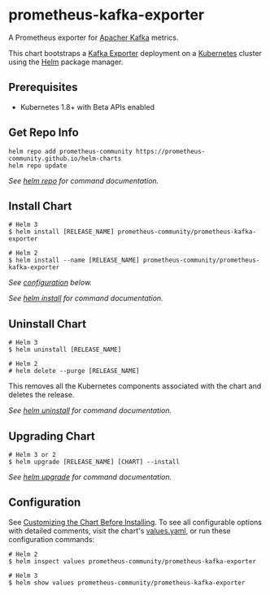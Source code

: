 # prometheus-kafka-exporter

A Prometheus exporter for [Apacher Kafka](https://kafka.apache.org/) metrics.

This chart bootstraps a [Kafka Exporter](https://github.com/danielqsj/kafka_exporter) deployment on a [Kubernetes](http://kubernetes.io) cluster using the [Helm](https://helm.sh) package manager.


## Prerequisites

- Kubernetes 1.8+ with Beta APIs enabled

## Get Repo Info

```console
helm repo add prometheus-community https://prometheus-community.github.io/helm-charts
helm repo update
```

_See [helm repo](https://helm.sh/docs/helm/helm_repo/) for command documentation._


## Install Chart

```console
# Helm 3
$ helm install [RELEASE_NAME] prometheus-community/prometheus-kafka-exporter

# Helm 2
$ helm install --name [RELEASE_NAME] prometheus-community/prometheus-kafka-exporter
```

_See [configuration](#configuration) below._

_See [helm install](https://helm.sh/docs/helm/helm_install/) for command documentation._

## Uninstall Chart

```console
# Helm 3
$ helm uninstall [RELEASE_NAME]

# Helm 2
# helm delete --purge [RELEASE_NAME]
```

This removes all the Kubernetes components associated with the chart and deletes the release.

_See [helm uninstall](https://helm.sh/docs/helm/helm_uninstall/) for command documentation._

## Upgrading Chart

```console
# Helm 3 or 2
$ helm upgrade [RELEASE_NAME] [CHART] --install
```

_See [helm upgrade](https://helm.sh/docs/helm/helm_upgrade/) for command documentation._

## Configuration

See [Customizing the Chart Before Installing](https://helm.sh/docs/intro/using_helm/#customizing-the-chart-before-installing). To see all configurable options with detailed comments, visit the chart's [values.yaml](https://github.com/prometheus-community/helm-charts/tree/main/charts/prometheus-kafka-exporter/values.yaml), or run these configuration commands:

```console
# Helm 2
$ helm inspect values prometheus-community/prometheus-kafka-exporter

# Helm 3
$ helm show values prometheus-community/prometheus-kafka-exporter
```